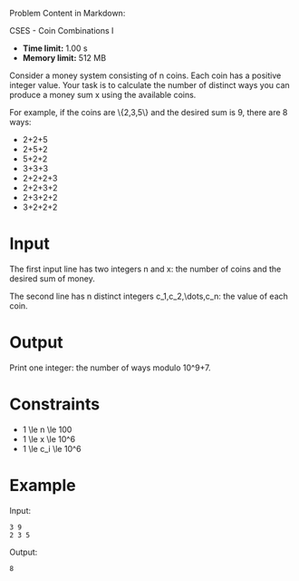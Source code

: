 Problem Content in Markdown:


CSES \- Coin Combinations I




* **Time limit:** 1\.00 s
* **Memory limit:** 512 MB




Consider a money system consisting of n coins. Each coin has a positive integer value. Your task is to calculate the number of distinct ways you can produce a money sum x using the available coins.


For example, if the coins are \\{2,3,5\\} and the desired sum is 9, there are 8 ways:


* 2\+2\+5
* 2\+5\+2
* 5\+2\+2
* 3\+3\+3
* 2\+2\+2\+3
* 2\+2\+3\+2
* 2\+3\+2\+2
* 3\+2\+2\+2


Input
=====


The first input line has two integers n and x: the number of coins and the desired sum of money.


The second line has n distinct integers c\_1,c\_2,\\dots,c\_n: the value of each coin.


Output
======


Print one integer: the number of ways modulo 10^9\+7.


Constraints
===========


* 1 \\le n \\le 100
* 1 \\le x \\le 10^6
* 1 \\le c\_i \\le 10^6


Example
=======


Input:



```
3 9
2 3 5

```

Output:



```
8

```
 
